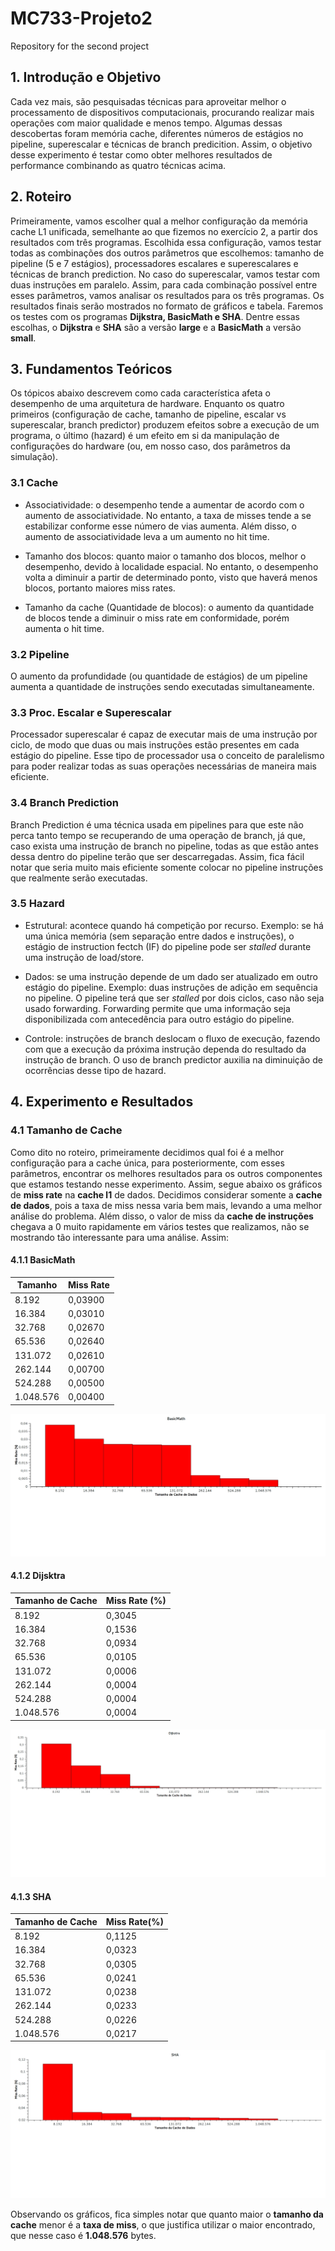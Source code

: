 # MC733-Projeto2
Repository for the second project

## 1. Introdução e Objetivo
Cada vez mais, são pesquisadas técnicas para aproveitar melhor o processamento de dispositivos computacionais, procurando realizar mais operações com maior qualidade e menos tempo. Algumas dessas descobertas foram memória cache, diferentes números de estágios no pipeline, superescalar e técnicas de branch predicition. Assim, o objetivo desse experimento é testar como obter melhores resultados de performance combinando as quatro técnicas acima.

## 2. Roteiro
Primeiramente, vamos escolher qual a melhor configuração da memória cache L1 unificada, semelhante ao que fizemos no exercício 2, a partir dos resultados com três programas. Escolhida essa configuração, vamos testar todas as combinações dos outros parâmetros que escolhemos:
tamanho de pipeline (5 e 7 estágios), processadores escalares e superescalares e técnicas de branch prediction. No caso do superescalar, vamos testar com duas instruções em paralelo. Assim, para cada combinação possível entre esses parâmetros, vamos analisar os resultados para os três programas. Os resultados finais serão mostrados no formato de gráficos e tabela. Faremos os testes com os programas 
**Dijkstra, BasicMath e SHA**. Dentre essas escolhas, o **Dijkstra** e **SHA** são a versão **large** e a **BasicMath** a versão **small**.

## 3. Fundamentos Teóricos
Os tópicos abaixo descrevem como cada característica afeta o desempenho de uma arquitetura de hardware. Enquanto os quatro primeiros (configuração de cache, tamanho de pipeline, escalar vs superescalar, branch predictor) produzem efeitos sobre a execução de um programa, o último (hazard) é um efeito em si da manipulação de configurações do hardware (ou, em nosso caso, dos parâmetros da simulação).

### 3.1 Cache
- Associatividade: o desempenho tende a aumentar de acordo com o aumento de associatividade. No entanto, a taxa de misses tende a se estabilizar conforme esse número de vias aumenta. Além disso, o aumento de associatividade leva a um aumento no hit time.

- Tamanho dos blocos: quanto maior o tamanho dos blocos, melhor o desempenho, devido à localidade espacial. No entanto, o desempenho volta a diminuir a partir de determinado ponto, visto que haverá menos blocos, portanto maiores miss rates.

- Tamanho da cache (Quantidade de blocos): o aumento da quantidade de blocos tende a diminuir o miss rate em conformidade, porém aumenta o hit time.

### 3.2 Pipeline
O aumento da profundidade (ou quantidade de estágios) de um pipeline aumenta a quantidade de instruções sendo executadas simultaneamente.

### 3.3 Proc. Escalar e Superescalar
Processador superescalar é capaz de executar mais de uma instrução por ciclo, de modo que duas ou mais instruções estão presentes em cada estágio do pipeline. Esse tipo de processador usa o conceito de paralelismo para poder realizar todas as suas operações necessárias de maneira mais eficiente.

### 3.4 Branch Prediction
Branch Prediction é uma técnica usada em pipelines para que este não perca tanto tempo se recuperando de uma operação de branch, já que, caso exista uma instrução de branch no pipeline, todas as que estão antes dessa dentro do pipeline terão que ser descarregadas. Assim, fica fácil notar que seria muito mais eficiente somente colocar no pipeline instruções que realmente serão executadas.

### 3.5 Hazard
- Estrutural: acontece quando há competição por recurso. Exemplo: se há uma única memória (sem separação entre dados e instruções), o estágio de instruction fectch (IF) do pipeline pode ser _stalled_ durante uma instrução de load/store.

- Dados: se uma instrução depende de um dado ser atualizado em outro estágio do pipeline. Exemplo: duas instruções de adição em sequência no pipeline. O pipeline terá que ser _stalled_ por dois ciclos, caso não seja usado forwarding. Forwarding permite que uma informação seja disponibilizada com antecedência para outro estágio do pipeline.

- Controle: instruções de branch deslocam o fluxo de execução, fazendo com que a execução da próxima instrução dependa do resultado da instrução de branch. O uso de branch predictor auxilia na diminuição de ocorrências desse tipo de hazard.

## 4. Experimento e Resultados
### 4.1 Tamanho de Cache
Como dito no roteiro, primeiramente decidimos qual foi é a melhor configuração para a cache única, para posteriormente, com esses parâmetros, encontrar os melhores resultados para os outros componentes que estamos testando nesse experimento. Assim, segue abaixo os gráficos de **miss rate** na **cache l1** de dados. Decidimos considerar somente a **cache de dados**, pois a taxa de miss nessa varia bem mais, levando a uma melhor análise do problema. Além disso, o valor de miss da **cache de instruções** chegava a 0 muito rapidamente em vários testes que realizamos, não se mostrando tão interessante para uma análise. Assim:  

#### 4.1.1 BasicMath

| Tamanho   | Miss Rate          |
|-----------|--------------------|
| 8.192     | 0,03900 |
| 16.384    | 0,03010 |
| 32.768    | 0,02670 |
| 65.536    | 0,02640 |
| 131.072   | 0,02610 |
| 262.144   | 0,00700 |
| 524.288   | 0,00500 |
| 1.048.576 | 0,00400 |  


![BasicMath](graficos/basic_math_cache_size.jpeg)  


#### 4.1.2 Dijsktra  

| Tamanho de Cache | Miss Rate (%)      |
|------------------|--------------------|
| 8.192            | 0,3045 |
| 16.384           | 0,1536 |
| 32.768           | 0,0934 |
| 65.536           | 0,0105 |
| 131.072          | 0,0006 |
| 262.144          | 0,0004 |
| 524.288          | 0,0004 |
| 1.048.576        | 0,0004 |  


![Djikstra](graficos/dijkstra_cache_size.jpeg)  

#### 4.1.3 SHA

| Tamanho de Cache | Miss Rate(%)       |
|------------------|--------------------|
| 8.192            | 0,1125 |
| 16.384           | 0,0323|
| 32.768           | 0,0305|
| 65.536           | 0,0241|
| 131.072          | 0,0238 |
| 262.144          | 0,0233 |
| 524.288          | 0,0226|
| 1.048.576        | 0,0217 |

![SHA](graficos/sha_cache_size.jpeg) 

Observando os gráficos, fica simples notar que quanto maior o **tamanho da cache** menor é a **taxa de miss**, o que justifica utilizar o maior encontrado, que nesse caso é **1.048.576** bytes.  




